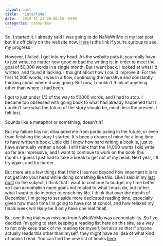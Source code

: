 ```yaml
---
layout: post
title:  "Interlude"
date:   2019-11-21 00:00:00 -0500
categories: nanowrimo
---
```


So. I started it. I already said I was going to do NaNoWriMo in my last post, but it's officially on the website now. [Here][nano] is the link if you're curious to see my progress.

However, I failed. I got into my head. As the website puts it, you really have to just write, no matter how good or bad the writing is, in order to meet the goal of 50,000 words in a single month. But I went back. I looked at what I'd written, and found it lacking. I thought about how I could improve it. For the first 14,000 words, I was in a flow, continuing the narrative and constantly thinking about where it was going. But now, I couldn't think of anything other than where it had been.

I got to just under 1/3 of the way to 50000 words, and I had to stop. I became too obsessed with going back to what had already happened that I couldn't see what the future of the story should be, much less the present. I felt lost.

Sounds like a metaphor or something, doesn't it?

But my failure has not dissuaded me from participating in the future, or even from finishing the story I started. It's been a dream of mine for a long time to have written a book. Little did I know how hard writing a book is, just to have eventually written a book. I still think that the 14,000 words I did write so far are impressive, and I want to continue to work on the book this month. I guess I just had to take a break to get out of my head. Next year, I'll try again, and try harder.

But there are a few things that I think I learned beyond how important it is to not get into your head while doing something like this. Like I said in my [last post][last] on the subject, I think that I want to continue to budget my time better so I can accomplish more goals not related to what I must do, but rather what I want to do in order to enrich my life. I think that over the month of December, I'm going to set aside more dedicated reading time, especially given how much time I'm going to have not at school, and how relaxed my finals week will likely be (I only have one real final).

But one thing that was missing from NaNoWriMo was accountability. So I've decided I'm going to start keeping a reading list here on this site, as a way to not only keep track of my reading for myself, but also so that if anyone actually reads this other than myself, they might have an idea of what kind of books I read. You can find the new list of books [here][reading list].

[nano]:https://nanowrimo.org/participants/bklein827/projects/firebrand-77d8ef9f-3d30-458c-952f-65238a51ef8d
[last]:/literature/2019/10/24/novum.html
[reading list]: /reading_list